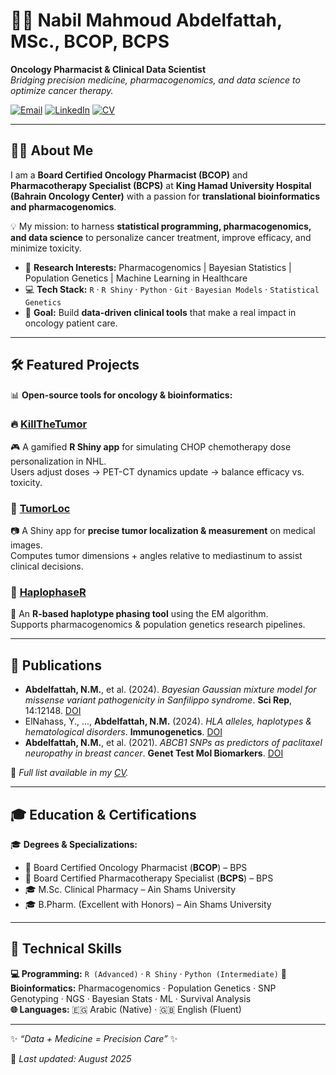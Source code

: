 # 👨‍⚕️ Nabil Mahmoud Abdelfattah, MSc., BCOP, BCPS

**Oncology Pharmacist & Clinical Data Scientist**  
_Bridging precision medicine, pharmacogenomics, and data science to optimize cancer therapy._

[![Email](https://img.shields.io/badge/Email-nabil.abdelfattah@rms.bh-blue?style=for-the-badge&logo=gmail&logoColor=white)](mailto:nabil.abdelfattah@rms.bh)
[![LinkedIn](https://img.shields.io/badge/LinkedIn-Connect-informational?style=for-the-badge&logo=linkedin&logoColor=white)](www.linkedin.com/in/nabil-mahmoud-abdelfattah-1b576911a/)
[![CV](https://img.shields.io/badge/CV-Download-red?style=for-the-badge&logo=adobeacrobatreader&logoColor=white)](https://github.com/NabilPharmaInformatics/resume/raw/main)

---

## 🧑‍🔬 About Me  

I am a **Board Certified Oncology Pharmacist (BCOP)** and **Pharmacotherapy Specialist (BCPS)** at **King Hamad University Hospital (Bahrain Oncology Center)** with a passion for **translational bioinformatics and pharmacogenomics**.  

💡 My mission: to harness **statistical programming, pharmacogenomics, and data science** to personalize cancer treatment, improve efficacy, and minimize toxicity.  

- 🧬 **Research Interests:** Pharmacogenomics | Bayesian Statistics | Population Genetics | Machine Learning in Healthcare  
- 💻 **Tech Stack:** `R` · `R Shiny` · `Python` · `Git` · `Bayesian Models` · `Statistical Genetics`  
- 🎯 **Goal:** Build **data-driven clinical tools** that make a real impact in oncology patient care.  

---

## 🛠️ Featured Projects  

📊 **Open-source tools for oncology & bioinformatics:**  

### 🔥 [KillTheTumor](https://github.com/your-username/KillTheTumor)  
🎮 A gamified **R Shiny app** for simulating CHOP chemotherapy dose personalization in NHL.  
Users adjust doses → PET-CT dynamics update → balance efficacy vs. toxicity.  

### 🧩 [TumorLoc](https://github.com/your-username/TumorLoc)  
📷 A Shiny app for **precise tumor localization & measurement** on medical images.  
Computes tumor dimensions + angles relative to mediastinum to assist clinical decisions.  

### 🧬 [HaplophaseR](https://github.com/your-username/haplophaseR)  
🔗 An **R-based haplotype phasing tool** using the EM algorithm.  
Supports pharmacogenomics & population genetics research pipelines.  

---

## 📄 Publications  

- **Abdelfattah, N.M.**, et al. (2024). *Bayesian Gaussian mixture model for missense variant pathogenicity in Sanfilippo syndrome*. **Sci Rep**, 14:12148. [DOI](https://doi.org/10.1038/s41598-024-62352-0)  
- ElNahass, Y., ..., **Abdelfattah, N.M.** (2024). *HLA alleles, haplotypes & hematological disorders*. **Immunogenetics**. [DOI](https://doi.org/10.1007/s00251-024-01343-x)  
- **Abdelfattah, N.M.**, et al. (2021). *ABCB1 SNPs as predictors of paclitaxel neuropathy in breast cancer*. **Genet Test Mol Biomarkers**. [DOI](https://doi.org/10.1089/GTMB.2021.0014)  

📑 *Full list available in my [CV](#).*  

---

## 🎓 Education & Certifications  

🎓 **Degrees & Specializations:**  
- 🧾 Board Certified Oncology Pharmacist (**BCOP**) – BPS  
- 🧾 Board Certified Pharmacotherapy Specialist (**BCPS**) – BPS  
- 🎓 M.Sc. Clinical Pharmacy – Ain Shams University  
- 🎓 B.Pharm. (Excellent with Honors) – Ain Shams University  

---

## 🧰 Technical Skills  

**💻 Programming:** `R (Advanced)` · `R Shiny` · `Python (Intermediate)`
**🧬 Bioinformatics:** Pharmacogenomics · Population Genetics · SNP Genotyping · NGS · Bayesian Stats · ML · Survival Analysis  
**🌐 Languages:** 🇪🇬 Arabic (Native) · 🇬🇧 English (Fluent)  

---

✨ _“Data + Medicine = Precision Care”_ ✨  

📅 *Last updated: August 2025*  
